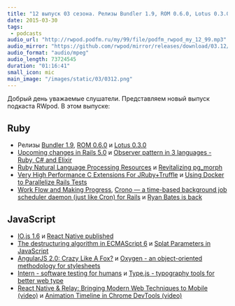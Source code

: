```yaml
---
title: "12 выпуск 03 сезона. Релизы Bundler 1.9, ROM 0.6.0, Lotus 0.3.0, IO.js 1.6, Work Flow and Making Progress, React Native и прочее"
date: 2015-03-30
tags:
 - podcasts
audio_url: "http://rwpod.podfm.ru/my/99/file/podfm_rwpod_my_12_99.mp3"
audio_mirror: "https://github.com/rwpod/mirror/releases/download/03.12/0312.mp3"
audio_format: "audio/mpeg"
audio_length: 73724545
duration: "01:16:41"
small_icon: mic
main_image: "/images/static/03/0312.png"
---
```


Добрый день уважаемые слушатели. Представляем новый выпуск подкаста RWpod. В этом выпуске:

## Ruby

 - Релизы [Bundler 1.9](http://bundler.io/blog/2015/03/21/hello-bundler-19.html), [ROM 0.6.0](http://rom-rb.org/blog/2015/03/23/rom-0-6-0-released/) и [Lotus 0.3.0](http://lotusrb.org/blog/2015/03/23/announcing-lotus-030.html)
 - [Upcoming changes in Rails 5.0](https://intercityup.com/blog/upcoming-changes-in-rails-5-0.html) и [Observer pattern in 3 languages - Ruby, C# and Elixir](http://blog.diatomenterprises.com/observer-pattern-in-3-languages-ruby-c-and-elixir/)
 - [Ruby Natural Language Processing Resources](https://github.com/diasks2/ruby-nlp) и [Revitalizing pg_morph](http://blog.lunarlogic.io/2015/playing-with-black-matter-continuation/)
 - [Very High Performance C Extensions For JRuby+Truffle](http://www.chrisseaton.com/rubytruffle/cext/) и [Using Docker to Parallelize Rails Tests](http://blog.codeship.com/using-docker-to-parallelize-rails-tests/)
 - [Work Flow and Making Progress](http://6ftdan.com/allyourdev/2015/03/28/work-flow-and-making-progress/), [Crono — a time-based background job scheduler daemon (just like Cron) for Rails](https://github.com/plashchynski/crono) и [Ryan Bates is back](https://twitter.com/rbates/status/581124152511229953)

## JavaScript

 - [IO.js 1.6](https://medium.com/node-js-javascript/io-js-1-6-release-1df38cf64e6c) и [React Native published](http://facebook.github.io/react-native/)
 - [The destructuring algorithm in ECMAScript 6](http://www.2ality.com/2015/03/destructuring-algorithm.html) и [Splat Parameters in JavaScript](http://blog.templeton.host/javascript-splat-functions/)
 - [AngularJS 2.0: Crazy Like A Fox?](http://www.intridea.com/blog/2015/3/24/angularjs-2-0-crazy-like-a-fox) и [Oxygen - an object-oriented methodology for stylesheets](http://www.oxygencss.com/)
 - [Intern - software testing for humans](https://theintern.github.io/) и [Type.js - typography tools for better web type](http://typejs.org/)
 - [React Native & Relay: Bringing Modern Web Techniques to Mobile (video)](https://www.youtube.com/watch?v=X6YbAKiLCLU) и [ Animation Timeline in Chrome DevTools (video)](https://www.youtube.com/watch?v=U9xfYbKxosI)

<!--more-->

